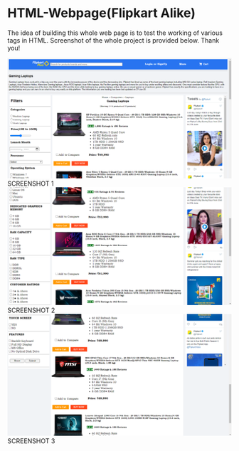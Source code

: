 # HTML-Webpage(Flipkart Alike)
The idea of building this whole web page is to test the working of various tags in HTML. 
Screenshot of the whole project is provided below. Thank you!


![Alt text](Images/Screenshot1.png?raw=true "Picture 1")
SCREENSHOT 1
![Alt text](Images/Screenshot2.png?raw=true "Picture 2")
SCREENSHOT 2
![Alt text](Images/Screenshot3.png?raw=true "Picture 3")
SCREENSHOT 3
